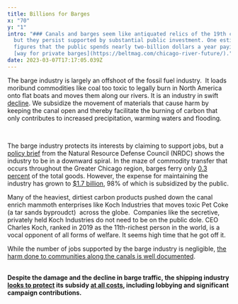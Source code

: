 ```yaml
---
title: Billions for Barges
x: "70"
y: "1"
intro: "### Canals and barges seem like antiquated relics of the 19th century,
  but they persist supported by substantial public investment. One estimate
  figures that the public spends nearly two-billion dollars a year paying the
  [way for private barges](https://beltmag.com/chicago-river-future/)."
date: 2023-03-07T17:17:05.039Z
---
```

The barge industry is largely an offshoot of the fossil fuel industry.  It loads moribund commodities like coal too toxic to legally burn in North America onto flat boats and moves them along our rivers. It is an industry in swift [decline](https://www.nrdc.org/sites/default/files/revitalizing-chicago-area-waterway-system-IB.pdf). We subsidize the movement of materials that cause harm by keeping the canal open and thereby facilitate the burning of carbon that only contributes to increased precipitation, warming waters and flooding.  

 

The barge industry protects its interests by claiming to support jobs, but a [policy brief](https://www.nrdc.org/sites/default/files/revitalizing-chicago-area-waterway-system-IB.pdf) from the Natural Resource Defense Council (NRDC) shows the industry to be in a downward spiral. In the maze of commodity transfer that occurs throughout the Greater Chicago region, barges ferry only [0.3 percent](https://www.nrdc.org/sites/default/files/revitalizing-chicago-area-waterway-system-IB.pdf) of the total goods. However, the expense for maintaining the industry has grown to [$1.7 billion](https://usace.contentdm.oclc.org/digital/collection/p16021coll6/id/42/), 98% of which is subsidized by the public.



Many of the heaviest, dirtiest carbon products pushed down the canal enrich mammoth enterprises like Koch Industries that moves toxic Pet Coke (a tar sands byproudct)  across the globe.  Companies like the secretive, privately held Koch Industries do not need to be on the public dole. CEO Charles Koch, ranked in 2019 as the 11th-richest person in the world, is a vocal opponent of all forms of welfare. It seems high time that he got off it.



While the number of jobs supported by the barge industry is negligible, [the harm done to communities along the canals is well documented](https://www.epa.gov/petroleum-coke-chicago/health-effects-petroleum-coke).

**\
Despite the damage and the decline in barge traffic, the shipping industry [looks to protect](https://www.detroitnews.com/story/news/politics/2017/04/26/asian-carp/100933266/) its subsidy [at all costs](https://beltmag.com/chicago-river-future/), including lobbying and significant campaign contributions.**